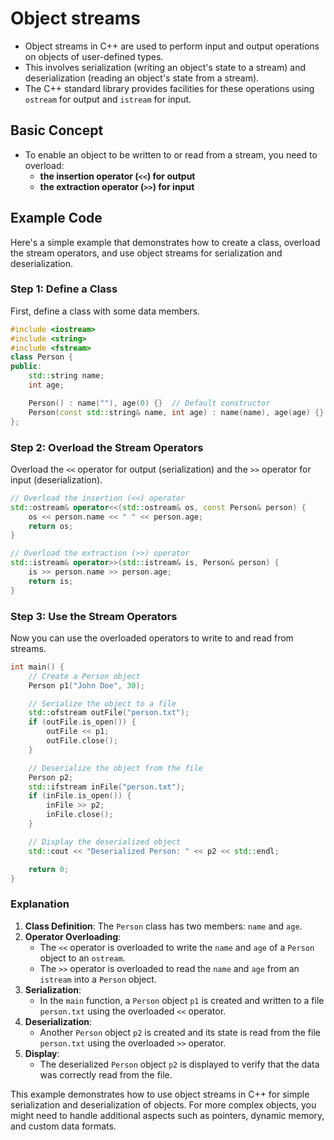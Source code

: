 # Object streams

- Object streams in C++ are used to perform input and output operations on objects of user-defined types.
- This involves serialization (writing an object's state to a stream) and deserialization (reading an object's state from a stream).
- The C++ standard library provides facilities for these operations using `ostream` for output and `istream` for input.

## Basic Concept

- To enable an object to be written to or read from a stream, you need to overload: 
  + **the insertion operator (`<<`) for output**  
  + **the extraction operator (`>>`) for input**

## Example Code

Here's a simple example that demonstrates how to create a class, overload the stream operators, and use object streams for serialization and deserialization.

### Step 1: Define a Class

First, define a class with some data members.

```cpp
#include <iostream>
#include <string>
#include <fstream>
class Person {
public:
    std::string name;
    int age;

    Person() : name(""), age(0) {}  // Default constructor
    Person(const std::string& name, int age) : name(name), age(age) {}  // Parameterized constructor
};
```

### Step 2: Overload the Stream Operators

Overload the `<<` operator for output (serialization) and the `>>` operator for input (deserialization).

```cpp
// Overload the insertion (<<) operator
std::ostream& operator<<(std::ostream& os, const Person& person) {
    os << person.name << " " << person.age;
    return os;
}

// Overload the extraction (>>) operator
std::istream& operator>>(std::istream& is, Person& person) {
    is >> person.name >> person.age;
    return is;
}
```

### Step 3: Use the Stream Operators

Now you can use the overloaded operators to write to and read from streams.

```cpp
int main() {
    // Create a Person object
    Person p1("John Doe", 30);

    // Serialize the object to a file
    std::ofstream outFile("person.txt");
    if (outFile.is_open()) {
        outFile << p1;
        outFile.close();
    }

    // Deserialize the object from the file
    Person p2;
    std::ifstream inFile("person.txt");
    if (inFile.is_open()) {
        inFile >> p2;
        inFile.close();
    }

    // Display the deserialized object
    std::cout << "Deserialized Person: " << p2 << std::endl;

    return 0;
}
```

### Explanation

1. **Class Definition**: The `Person` class has two members: `name` and `age`.
2. **Operator Overloading**:
    - The `<<` operator is overloaded to write the `name` and `age` of a `Person` object to an `ostream`.
    - The `>>` operator is overloaded to read the `name` and `age` from an `istream` into a `Person` object.
3. **Serialization**:
    - In the `main` function, a `Person` object `p1` is created and written to a file `person.txt` using the overloaded `<<` operator.
4. **Deserialization**:
    - Another `Person` object `p2` is created and its state is read from the file `person.txt` using the overloaded `>>` operator.
5. **Display**:
    - The deserialized `Person` object `p2` is displayed to verify that the data was correctly read from the file.

This example demonstrates how to use object streams in C++ for simple serialization and deserialization of objects. For more complex objects, you might need to handle additional aspects such as pointers, dynamic memory, and custom data formats.